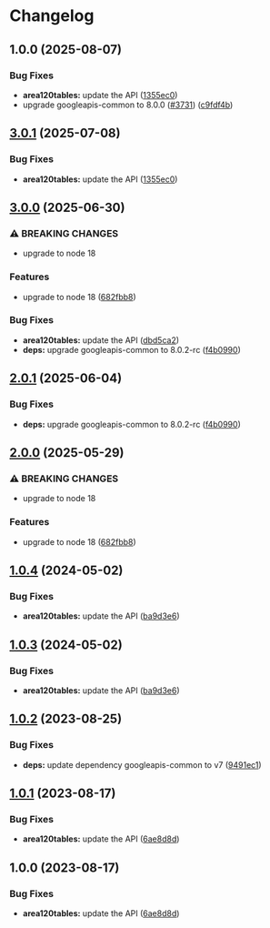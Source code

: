 # Changelog

## 1.0.0 (2025-08-07)


### Bug Fixes

* **area120tables:** update the API ([1355ec0](https://github.com/googleapis/google-api-nodejs-client/commit/1355ec0aea6e24ee31dac49c21dbc011a8889538))
* upgrade googleapis-common to 8.0.0  ([#3731](https://github.com/googleapis/google-api-nodejs-client/issues/3731)) ([c9fdf4b](https://github.com/googleapis/google-api-nodejs-client/commit/c9fdf4b34d6c9bcf608eee35dd281d4680be9797))

## [3.0.1](https://github.com/googleapis/google-api-nodejs-client/compare/area120tables-v3.0.0...area120tables-v3.0.1) (2025-07-08)


### Bug Fixes

* **area120tables:** update the API ([1355ec0](https://github.com/googleapis/google-api-nodejs-client/commit/1355ec0aea6e24ee31dac49c21dbc011a8889538))

## [3.0.0](https://github.com/googleapis/google-api-nodejs-client/compare/area120tables-v2.0.1...area120tables-v3.0.0) (2025-06-30)


### ⚠ BREAKING CHANGES

* upgrade to node 18

### Features

* upgrade to node 18 ([682fbb8](https://github.com/googleapis/google-api-nodejs-client/commit/682fbb869189ae92b3e9a194d37d0548af0c1f92))


### Bug Fixes

* **area120tables:** update the API ([dbd5ca2](https://github.com/googleapis/google-api-nodejs-client/commit/dbd5ca264e3f207a0a4f6c306e07b2bb9b01b0fb))
* **deps:** upgrade googleapis-common to 8.0.2-rc ([f4b0990](https://github.com/googleapis/google-api-nodejs-client/commit/f4b099071040cfbcfe4a2e7d487d45ee93b369e0))

## [2.0.1](https://github.com/googleapis/google-api-nodejs-client/compare/area120tables-v2.0.0...area120tables-v2.0.1) (2025-06-04)


### Bug Fixes

* **deps:** upgrade googleapis-common to 8.0.2-rc ([f4b0990](https://github.com/googleapis/google-api-nodejs-client/commit/f4b099071040cfbcfe4a2e7d487d45ee93b369e0))

## [2.0.0](https://github.com/googleapis/google-api-nodejs-client/compare/area120tables-v1.0.4...area120tables-v2.0.0) (2025-05-29)


### ⚠ BREAKING CHANGES

* upgrade to node 18

### Features

* upgrade to node 18 ([682fbb8](https://github.com/googleapis/google-api-nodejs-client/commit/682fbb869189ae92b3e9a194d37d0548af0c1f92))

## [1.0.4](https://github.com/googleapis/google-api-nodejs-client/compare/area120tables-v1.0.3...area120tables-v1.0.4) (2024-05-02)


### Bug Fixes

* **area120tables:** update the API ([ba9d3e6](https://github.com/googleapis/google-api-nodejs-client/commit/ba9d3e6258f47ea0d0bb3dae9f484a9097f2bdad))

## [1.0.3](https://github.com/googleapis/google-api-nodejs-client/compare/area120tables-v1.0.2...area120tables-v1.0.3) (2024-05-02)


### Bug Fixes

* **area120tables:** update the API ([ba9d3e6](https://github.com/googleapis/google-api-nodejs-client/commit/ba9d3e6258f47ea0d0bb3dae9f484a9097f2bdad))

## [1.0.2](https://github.com/googleapis/google-api-nodejs-client/compare/area120tables-v1.0.1...area120tables-v1.0.2) (2023-08-25)


### Bug Fixes

* **deps:** update dependency googleapis-common to v7 ([9491ec1](https://github.com/googleapis/google-api-nodejs-client/commit/9491ec1cdc3c413e7d73edcfcd59cf5c28a7c855))

## [1.0.1](https://github.com/googleapis/google-api-nodejs-client/compare/area120tables-v1.0.0...area120tables-v1.0.1) (2023-08-17)


### Bug Fixes

* **area120tables:** update the API ([6ae8d8d](https://github.com/googleapis/google-api-nodejs-client/commit/6ae8d8d8be9bd6e2fe7d383000e63c5e6d84c374))

## 1.0.0 (2023-08-17)


### Bug Fixes

* **area120tables:** update the API ([6ae8d8d](https://github.com/googleapis/google-api-nodejs-client/commit/6ae8d8d8be9bd6e2fe7d383000e63c5e6d84c374))
